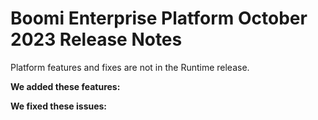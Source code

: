 #  Boomi Enterprise Platform October 2023 Release Notes

<head>
  <meta name="guidename" content="Release Notes"/>
  <meta name="context" content="GUID-"/>
</head>

Platform features and fixes are not in the Runtime release.

**We added these features:**




**We fixed these issues:**

